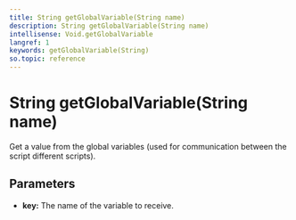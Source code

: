 ```yaml
---
title: String getGlobalVariable(String name)
description: String getGlobalVariable(String name)
intellisense: Void.getGlobalVariable
langref: 1
keywords: getGlobalVariable(String)
so.topic: reference
---
```


# String getGlobalVariable(String name)

Get a value from the global variables (used for communication between the script different scripts).

## Parameters

* **key:** The name of the variable to receive.
